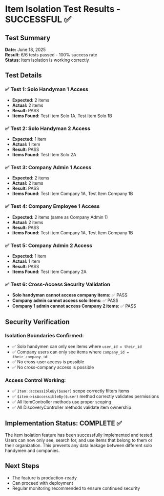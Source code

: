 # Item Isolation Test Results - SUCCESSFUL ✅

## Test Summary
**Date:** June 18, 2025  
**Result:** 6/6 tests passed - 100% success rate  
**Status:** Item isolation is working correctly

## Test Details

### ✅ Test 1: Solo Handyman 1 Access  
- **Expected:** 2 items  
- **Actual:** 2 items  
- **Result:** PASS  
- **Items Found:** Test Item Solo 1A, Test Item Solo 1B  

### ✅ Test 2: Solo Handyman 2 Access  
- **Expected:** 1 item  
- **Actual:** 1 item  
- **Result:** PASS  
- **Items Found:** Test Item Solo 2A  

### ✅ Test 3: Company Admin 1 Access  
- **Expected:** 2 items  
- **Actual:** 2 items  
- **Result:** PASS  
- **Items Found:** Test Item Company 1A, Test Item Company 1B  

### ✅ Test 4: Company Employee 1 Access  
- **Expected:** 2 items (same as Company Admin 1)  
- **Actual:** 2 items  
- **Result:** PASS  
- **Items Found:** Test Item Company 1A, Test Item Company 1B  

### ✅ Test 5: Company Admin 2 Access  
- **Expected:** 1 item  
- **Actual:** 1 item  
- **Result:** PASS  
- **Items Found:** Test Item Company 2A  

### ✅ Test 6: Cross-Access Security Validation  
- **Solo handyman cannot access company items:** ✅ PASS  
- **Company admin cannot access solo items:** ✅ PASS  
- **Company 1 admin cannot access Company 2 items:** ✅ PASS  

## Security Verification

### Isolation Boundaries Confirmed:
- ✅ Solo handymen can only see items where `user_id = their_id`
- ✅ Company users can only see items where `company_id = their_company_id`  
- ✅ No cross-user access is possible
- ✅ No cross-company access is possible

### Access Control Working:
- ✅ `Item::accessibleBy($user)` scope correctly filters items
- ✅ `$item->isAccessibleBy($user)` method correctly validates permissions
- ✅ All ItemController methods use proper scoping
- ✅ All DiscoveryController methods validate item ownership

## Implementation Status: COMPLETE ✅

The item isolation feature has been successfully implemented and tested. Users can now only see, search for, and use items that belong to them or their organization. This prevents any data leakage between different solo handymen and companies.

## Next Steps
- The feature is production-ready
- Can proceed with deployment
- Regular monitoring recommended to ensure continued security
